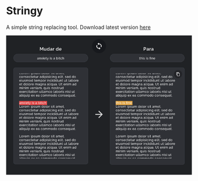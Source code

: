 # Stringy

A simple string replacing tool. Download latest version [here](https://github.com/Dssdiego/stringy/releases/tag/v0.1.0)

![](https://github.com/Dssdiego/stringy/blob/master/design/main_screen.png)
